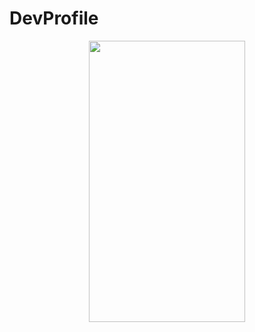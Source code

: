 # DevProfile
<p float="left" align="center">
  <img src="https://user-images.githubusercontent.com/57464461/105646904-7a042a80-5e9a-11eb-8337-922e1ec67064.jpg" alt="" width="250px" height="450px"/>
</p>
